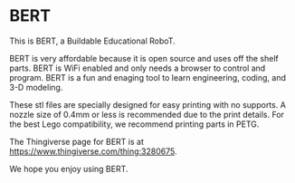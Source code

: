 # BERT

This is BERT, a Buildable Educational RoboT.

BERT is very affordable because it is open source and uses off the shelf parts. BERT is WiFi enabled and only needs a browser to control and program. BERT is a fun and enaging tool to learn engineering, coding, and 3-D modeling.

These stl files are specially designed for easy printing with no supports. A nozzle size of 0.4mm or less is recommended due to the print details. For the best Lego compatibility, we recommend printing parts in PETG.

The Thingiverse page for BERT is at https://www.thingiverse.com/thing:3280675.

We hope you enjoy using BERT.